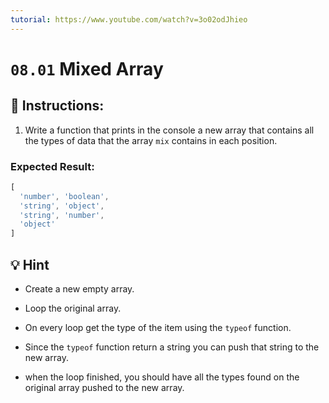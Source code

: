 ```yaml
---
tutorial: https://www.youtube.com/watch?v=3o02odJhieo
---
```


# `08.01` Mixed Array

## :pencil: Instructions: 
 
1. Write a function that prints in the console a new array that contains all the types of data that the array `mix` contains in each position.

### Expected Result:

```js
[
  'number', 'boolean',
  'string', 'object',
  'string', 'number',
  'object'
]
```

## :bulb: Hint 
+ Create a new empty array.

+ Loop the original array.

+ On every loop get the type of the item using the `typeof` function.

+ Since the `typeof` function return a string you can push that string to the new array.

+ when the loop finished, you should have all the types found on the original array pushed to the new array.